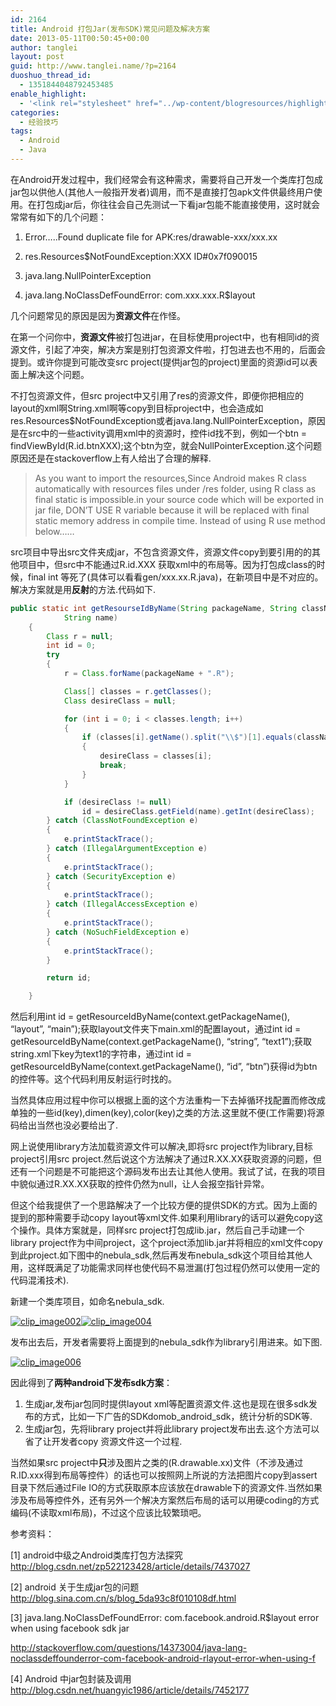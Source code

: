 ```yaml
---
id: 2164
title: Android 打包Jar(发布SDK)常见问题及解决方案
date: 2013-05-11T00:50:45+00:00
author: tanglei
layout: post
guid: http://www.tanglei.name/?p=2164
duoshuo_thread_id:
  - 1351844048792453485
enable_highlight:
  - '<link rel="stylesheet" href="../wp-content/blogresources/highlightconfig/highlight.default.min.css"><script src="../wp-content/blogresources/highlightconfig/jquery-2.1.4.min.js"></script><script src="../wp-content/blogresources/highlightconfig/enable_highlight.js"></script>'
categories:
  - 经验技巧
tags:
  - Android
  - Java
---
```

在Android开发过程中，我们经常会有这种需求，需要将自己开发一个类库打包成jar包以供他人(其他人一般指开发者)调用，而不是直接打包apk文件供最终用户使用。在打包成jar后，你往往会自己先测试一下看jar包能不能直接使用，这时就会常常有如下的几个问题：

1) Error…..Found duplicate file for APK:res/drawable-xxx/xxx.xx

2) res.Resources$NotFoundException:XXX ID#0x7f090015

3) java.lang.NullPointerException

4) java.lang.NoClassDefFoundError: com.xxx.xxx.R$layout

几个问题常见的原因是因为**资源文件**在作怪。

在第一个问你中，**资源文件**被打包进jar，在目标使用project中，也有相同id的资源文件，引起了冲突，解决方案是别打包资源文件啦，打包进去也不用的，后面会提到。或许你提到可能改变src project(提供jar包的project)里面的资源id可以表面上解决这个问题。

不打包资源文件，但src project中又引用了res的资源文件，即便你把相应的layout的xml啊String.xml啊等copy到目标project中，也会造成如res.Resources$NotFoundException或者java.lang.NullPointerException，原因是在src中的一些activity调用xml中的资源时，控件id找不到，例如一个btn = findViewById(R.id.btnXXX);这个btn为空，就会NullPointerException.这个问题原因还是在stackoverflow上有人给出了合理的解释.

> As you want to import the resources,Since Android makes R class automatically with resources files under /res folder, using R class as final static is impossible.in your source code which will be exported in jar file, DON&#8217;T USE R variable because it will be replaced with final static memory address in compile time. Instead of using R use method below……

src项目中导出src文件夹成jar，不包含资源文件，资源文件copy到要引用的的其他项目中，但src中不能通过R.id.XXX 获取xml中的布局等。因为打包成class的时候，final int 等死了(具体可以看看gen/xxx.xx.R.java)，在新项目中是不对应的。解决方案就是用**反射**的方法.代码如下.

```java
public static int getResourseIdByName(String packageName, String className,
			String name)
	{
		Class r = null;
		int id = 0;
		try
		{
			r = Class.forName(packageName + ".R");

			Class[] classes = r.getClasses();
			Class desireClass = null;

			for (int i = 0; i < classes.length; i++)
			{
				if (classes[i].getName().split("\\$")[1].equals(className))
				{
					desireClass = classes[i];
					break;
				}
			}

			if (desireClass != null)
				id = desireClass.getField(name).getInt(desireClass);
		} catch (ClassNotFoundException e)
		{
			e.printStackTrace();
		} catch (IllegalArgumentException e)
		{
			e.printStackTrace();
		} catch (SecurityException e)
		{
			e.printStackTrace();
		} catch (IllegalAccessException e)
		{
			e.printStackTrace();
		} catch (NoSuchFieldException e)
		{
			e.printStackTrace();
		}

		return id;

	}
```

然后利用int id = getResourceIdByName(context.getPackageName(), &#8220;layout&#8221;, &#8220;main&#8221;);获取layout文件夹下main.xml的配置layout，通过int id = getResourceIdByName(context.getPackageName(), &#8220;string&#8221;, &#8220;text1&#8221;);获取string.xml下key为text1的字符串，通过int id = getResourceIdByName(context.getPackageName(), &#8220;id&#8221;, &#8220;btn&#8221;)获得id为btn的控件等。这个代码利用反射运行时找的。
  
当然具体应用过程中你可以根据上面的这个方法重构一下去掉循环找配置而修改成单独的一些id(key),dimen(key),color(key)之类的方法.这里就不便(工作需要)将源码给出当然也没必要给出了.

网上说使用library方法加载资源文件可以解决,即将src project作为library,目标project引用src project.然后说这个方法解决了通过R.XX.XX获取资源的问题，但还有一个问题是不可能把这个源码发布出去让其他人使用。我试了试，在我的项目中貌似通过R.XX.XX获取的控件仍然为null，让人会报空指针异常。

但这个给我提供了一个思路解决了一个比较方便的提供SDK的方式。因为上面的提到的那种需要手动copy layout等xml文件.如果利用library的话可以避免copy这个操作。具体方案就是，同样src project打包成lib.jar，然后自己手动建一个library project作为中间project，这个project添加lib.jar并将相应的xml文件copy到此project.如下图中的nebula\_sdk,然后再发布nebula\_sdk这个项目给其他人用，这样既满足了功能需求同样也使代码不易泄漏(打包过程仍然可以使用一定的代码混淆技术).

新建一个类库项目，如命名nebula_sdk.

[<img title="clip_image002" src="/wp-content/uploads/2013/05/clip_image002_thumb.jpg" alt="clip_image002"  />](/wp-content/uploads/2013/05/clip_image002.jpg)[<img title="clip_image004" src="/wp-content/uploads/2013/05/clip_image004_thumb.jpg" alt="clip_image004"  />](/wp-content/uploads/2013/05/clip_image004.jpg)

发布出去后，开发者需要将上面提到的nebula_sdk作为library引用进来。如下图.

[<img title="clip_image006" src="/wp-content/uploads/2013/05/clip_image006_thumb.jpg" alt="clip_image006"  />](/wp-content/uploads/2013/05/clip_image006.jpg)

因此得到了**两种android下发布sdk方案**：

  1. 生成jar,发布jar包同时提供layout xml等配置资源文件.这也是现在很多sdk发布的方式，比如一下广告的SDKdomob\_android\_sdk，统计分析的SDK等.
  2. 生成jar包，先将library project并将此library project发布出去.这个方法可以省了让开发者copy 资源文件这一个过程.

当然如果src project中**只**涉及图片之类的(R.drawable.xx)文件（不涉及通过R.ID.xxx得到布局等控件）的话也可以按照网上所说的方法把图片copy到assert目录下然后通过File IO的方式获取原本应该放在drawable下的资源文件.当然如果涉及布局等控件外，还有另外一个解决方案然后布局的话可以用硬coding的方式编码(不读取xml布局)，不过这个应该比较繁琐吧。

参考资料：

[1] android中级之Android类库打包方法探究<http://blog.csdn.net/zp522123428/article/details/7437027>

[2] android 关于生成jar包的问题 <http://blog.sina.com.cn/s/blog_5da93c8f010108df.html>

[3] java.lang.NoClassDefFoundError: com.facebook.android.R$layout error when using facebook sdk jar

<http://stackoverflow.com/questions/14373004/java-lang-noclassdeffounderror-com-facebook-android-rlayout-error-when-using-f>

[4] Android 中jar包封装及调用<http://blog.csdn.net/huangyic1986/article/details/7452177>
